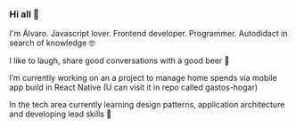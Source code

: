 ### Hi all 👋

I'm Álvaro. Javascript lover. Frontend developer. Programmer. Autodidact in search of knowledge 🤓

I like to laugh, share good conversations with a good beer 🍻

I’m currently working on an a project to manage home spends via mobile app build in React Native (U can visit it in repo called gastos-hogar)

In the tech area currently learning design patterns, application architecture and developing lead skills 🌱

<!--
**a-troncoso/a-troncoso** is a ✨ _special_ ✨ repository because its `README.md` (this file) appears on your GitHub profile.

Here are some ideas to get you started:

- 🔭 I’m currently working on ...
- 🌱 I’m currently learning ...
- 👯 I’m looking to collaborate on ...
- 🤔 I’m looking for help with ...
- 💬 Ask me about ...
- 📫 How to reach me: ...
- 😄 Pronouns: ...
- ⚡ Fun fact: ...
-->
